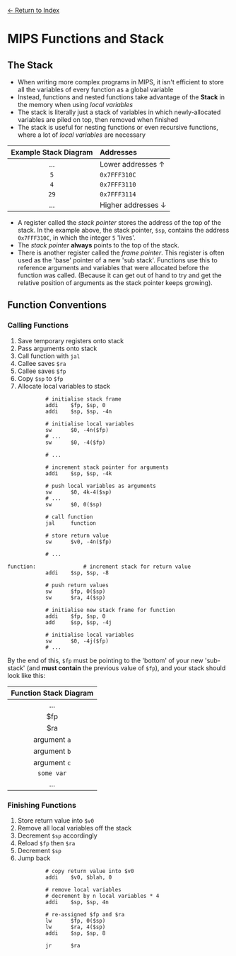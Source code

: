 [← Return to Index](https://github.com/cjmlgrto/fit2085-notes/)

# MIPS Functions and Stack

## The Stack
- When writing more complex programs in MIPS, it isn't efficient to store all the variables of every function as a global variable
- Instead, functions and nested functions take advantage of the **Stack** in the memory when using _local variables_
- The stack is literally just a stack of variables in which newly-allocated variables are piled on top, then removed when finished
- The stack is useful for nesting functions or even recursive functions, where a lot of _local variables_ are necessary

| Example Stack Diagram | Addresses |
|:--:           | :--- |
|  ...           | Lower addresses ↑  |
| `5`   | `0x7FFF310C` |
| `4`   | `0x7FFF3110` |
| `29`  | `0x7FFF3114` |
| ... | Higher addresses ↓ |

- A register called the _stack pointer_ stores the address of the top of the stack. In the example above, the stack pointer, `$sp`, contains the address `0x7FFF310C`, in which the integer `5` 'lives'.
- The _stack pointer_ **always** points to the top of the stack.
- There is another register called the _frame pointer_. This register is often used as the 'base' pointer of a new 'sub stack'. Functions use this to reference arguments and variables that were allocated before the function was called. (Because it can get out of hand to try and get the relative position of arguments as the stack pointer keeps growing).

## Function Conventions

### Calling Functions
1. Save temporary registers onto stack
2. Pass arguments onto stack
3. Call function with `jal`
4. Callee saves `$ra`
5. Callee saves `$fp`
6. Copy `$sp` to `$fp`
7. Allocate local variables to stack

```assembly
			# initialise stack frame
			addi	$fp, $sp, 0
			addi	$sp, $sp, -4n

			# initialise local variables
			sw		$0, -4n($fp)
			# ...
			sw		$0, -4($fp)

			# ...

			# increment stack pointer for arguments
			addi	$sp, $sp, -4k

			# push local variables as arguments
			sw		$0, 4k-4($sp)
			# ...
			sw		$0, 0($sp)

			# call function
			jal		function

			# store return value
			sw		$v0, -4n($fp)

			# ...

function:               # increment stack for return value
			addi	$sp, $sp, -8

			# push return values
			sw		$fp, 0($sp)
			sw		$ra, 4($sp)

			# initialise new stack frame for function
			addi	$fp, $sp, 0
			add 	$sp, $sp, -4j

			# initialise local variables
			sw		$0, -4j($fp)
			# ...

```

By the end of this, `$fp` must be pointing to the 'bottom' of your new 'sub-stack' (and **must contain** the previous value of `$fp`), and your stack should look like this:

| Function Stack Diagram |
|:--:           |
|  ...           |
| $fp   |
| $ra   |
| argument `a`  |
| argument `b` |
| argument `c` |
| `some var` |
| ... |

### Finishing Functions
1. Store return value into `$v0`
2. Remove all local variables off the stack
3. Decrement `$sp` accordingly
4. Reload `$fp` then `$ra`
5. Decrement `$sp`
6. Jump back

```assembly
			# copy return value into $v0
			addi	$v0, $blah, 0
			
			# remove local variables
			# decrement by n local variables * 4
			addi	$sp, $sp, 4n
	
			# re-assigned $fp and $ra
			lw		$fp, 0($sp)
			lw		$ra, 4($sp)
			addi	$sp, $sp, 8
	
			jr		$ra

